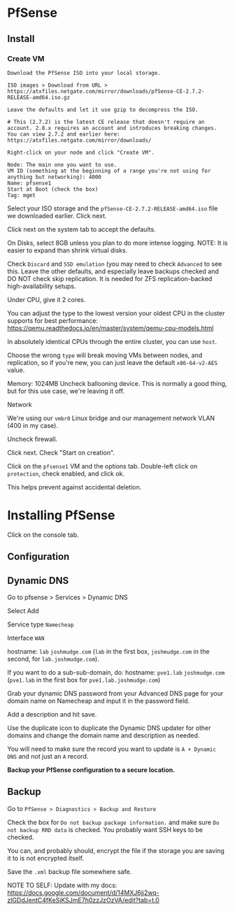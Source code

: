 # PfSense

## Install

### Create VM
```
Download the PfSense ISO into your local storage.

ISO images > Download from URL > https://atxfiles.netgate.com/mirror/downloads/pfSense-CE-2.7.2-RELEASE-amd64.iso.gz

Leave the defaults and let it use gzip to decompress the ISO.

# This (2.7.2) is the latest CE release that doesn't require an account. 2.8.x requires an account and introduces breaking changes. You can view 2.7.2 and earlier here: https://atxfiles.netgate.com/mirror/downloads/

Right-click on your node and click "Create VM".

Node: The main one you want to use.
VM ID (something at the beginning of a range you're not using for anything but networking): 4000
Name: pfsense1
Start at Boot (check the box)
Tag: mgmt
```

Select your ISO storage and the `pfSense-CE-2.7.2-RELEASE-amd64.iso` file we downloaded earlier. Click next.

Click next on the system tab to accept the defaults.

On Disks, select 8GB unless you plan to do more intense logging. NOTE: It is easier to expand than shrink virtual disks.

Check `Discard` and `SSD emulation` (you may need to check `Advanced` to see this. Leave the other defaults, and especially leave backups checked and DO NOT check skip replication. It is needed for ZFS replication-backed high-availability setups.

Under CPU, give it 2 cores.

You can adjust the type to the lowest version your oldest CPU in the cluster supports for best performance: https://qemu.readthedocs.io/en/master/system/qemu-cpu-models.html

In absolutely identical CPUs through the entire cluster, you can use `host`.

Choose the wrong `type` will break moving VMs between nodes, and replication, so if you're new, you can just leave the default `x86-64-v2-AES` value.

Memory: 1024MB
Uncheck ballooning device. This is normally a good thing, but for this use case, we're leaving it off.

Network

We're using our `vmbr0` Linux bridge and our management network VLAN (400 in my case).

Uncheck firewall.

Click next. Check "Start on creation".

Click on the `pfsense1` VM and the options tab. Double-left click on `protection`, check enabled, and click ok.

This helps prevent against accidental deletion.

# Installing PfSense
Click on the console tab.

## Configuration

## Dynamic DNS

Go to pfsense > Services > Dynamic DNS

Select Add

Service type `Namecheap`

Interface `WAN`

hostname: `lab` `joshmudge.com` (`lab` in the first box, `joshmudge.com` in the second, for `lab.joshmudge.com`).

If you want to do a sub-sub-domain, do: hostname: `pve1.lab` `joshmudge.com` (`pve1.lab` in the first box for `pve1.lab.joshmudge.com`)

Grab your dynamic DNS password from your Advanced DNS page for your domain name on Namecheap and input it in the password field.

Add a description and hit save.

Use the duplicate icon to duplicate the Dynamic DNS updater for other domains and change the domain name and description as needed.

You will need to make sure the record you want to update is `A + Dynamic DNS` and not just an `A` record.

**Backup your PfSense configuration to a secure location.**

## Backup

Go to `PfSense > Diagnostics > Backup and Restore`

Check the box for `Do not backup package information.` and make sure `Do not backup RRD data` is checked. You probably want SSH keys to be checked.

You can, and probably should, encrypt the file if the storage you are saving it to is not encrypted itself.

Save the `.xml` backup file somewhere safe.

NOTE TO SELF: Update with my docs: https://docs.google.com/document/d/14MXJ6jj2wq-zlGDdJentC4fKeSjKSJmE7h0zzJzOzVA/edit?tab=t.0

